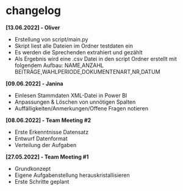 # changelog

**[13.06.2022] - Oliver**
* Erstellung von script/main.py
* Skript liest alle Dateien im Ordner testdaten ein
* Es werden die Sprechenden extrahiert und gezählt
* Als Ergebnis wird eine .csv Datei in den script Ordner erstellt mit folgendem Aufbau: NAME,ANZAHL BEITRÄGE,WAHLPERIODE,DOKUMENTENART,NR,DATUM

**[09.06.2022] - Janina**
* Einlesen Stammdaten XML-Datei in Power BI
* Anpassungen & Löschen von unnötigen Spalten
* Auffälligkeiten/Anmerkungen/Offene Fragen notieren

**[08.06.2022] - Team Meeting #2**
* Erste Erkenntnisse Datensatz
* Entwurf Datenformat
* Verteilung der Aufgaben

**[27.05.2022] - Team Meeting #1**
* Grundkonzept
* Eigene Aufgabenstellung herauskristallisieren
* Erste Schritte geplant
